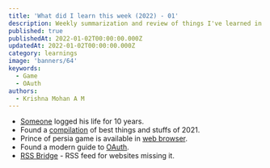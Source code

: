 ```yaml
---
title: 'What did I learn this week (2022) - 01'
description: Weekly summarization and review of things I've learned in the first week of January 2022 
published: true
publishedAt: 2022-01-02T00:00:00.000Z
updatedAt: 2022-01-02T00:00:00.000Z
category: learnings
image: 'banners/64'
keywords: 
  - Game
  - OAuth
authors:
  - Krishna Mohan A M
---
```


- [Someone](https://chaidarun.com/ten-years-of-logging-my-life) logged his life for 10 years.
- Found a [compilation](http://blog.fogus.me/2021/12/27/the-best-things-and-stuff-of-2021/) of best things and stuffs of 2021.
- Prince of persia game is available in [web browser](https://princejs.com/).
- Found a modern guide to [OAuth](https://fusionauth.io/learn/expert-advice/oauth/modern-guide-to-oauth/).
- [RSS Bridge](https://github.com/RSS-Bridge/rss-bridge) - RSS feed for websites missing it.